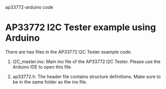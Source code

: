 
ap33772-arduino code


# AP33772 I2C Tester example using Arduino

There are two files in the AP33772 I2C Tester example code.

1.	I2C_master.ino: Main ino file of the AP33772 I2C Tester. Please use the Arduino IDE to open this file.

2.	ap33772.h: The header file contains structure definitions. Make sure to be in the same folder as the ino file.

